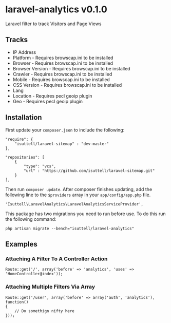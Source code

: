 laravel-analytics v0.1.0
=================

Laravel filter to track Visitors and Page Views

## Tracks

* IP Address
* Platform - Requires browscap.ini to be installed
* Browser - Requires browscap.ini to be installed
* Browser Version - Requires browscap.ini to be installed
* Crawler - Requires browscap.ini to be installed
* Mobile - Requires browscap.ini to be installed
* CSS Version - Requires browscap.ini to be installed
* Lang
* Location - Requires pecl geoip plugin
* Geo - Requires pecl geoip plugin

## Installation

First update your `composer.json` to include the following:
````
"require": {
    "isuttell/laravel-sitemap" : "dev-master"
},
````
````
"repositories": [
    {
        "type": "vcs",
        "url" : "https://github.com/isuttell/laravel-sitemap.git"
    }
],
````
Then run `composer update`.  After composer finishes updating, add the following line to the `$providers` array in your `app/config/app.php` file.
````
'Isuttell\LaravelAnalytics\LaravelAnalyticsServiceProvider',
````

This package has two migrations you need to run before use. To do this run the following command:
````
php artisan migrate --bench="isuttell/laravel-analytics"
````


## Examples

### Attaching A Filter To A Controller Action
````
Route::get('/', array('before' => 'analytics', 'uses' => 'HomeController@index'));
````


### Attaching Multiple Filters Via Array
````
Route::get('/user', array('before' => array('auth', 'analytics'), function()
{
    // Do somethign nifty here
}));
````
